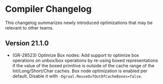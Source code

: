 # Compiler Changelog

This changelog summarizes newly introduced optimizations that may be relevant to other teams.

## Version 21.1.0
* (GR-28523) Optimize Box nodes: Add support to optimize box operations on unbox/box operations by re-using boxed
representations if the value of the boxed primitive is outside of the cache range of the Int/Long/Short/Char caches.
Box node optimization is enabled per default. Disable it with `-Dgraal.ReuseOufOutOfCacheBoxes=false`.
